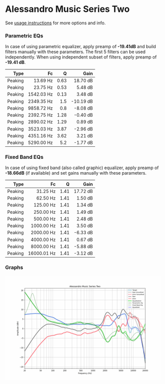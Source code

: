 # Alessandro Music Series Two
See [usage instructions](https://github.com/jaakkopasanen/AutoEq#usage) for more options and info.

### Parametric EQs
In case of using parametric equalizer, apply preamp of **-19.41dB** and build filters manually
with these parameters. The first 5 filters can be used independently.
When using independent subset of filters, apply preamp of **-19.41 dB**.

| Type    | Fc         |    Q | Gain      |
|--------:|-----------:|-----:|----------:|
| Peaking | 13.69 Hz   | 0.63 | 18.70 dB  |
| Peaking | 23.75 Hz   | 0.53 | 5.48 dB   |
| Peaking | 1542.03 Hz | 0.13 | 3.48 dB   |
| Peaking | 2349.35 Hz | 1.5  | -10.19 dB |
| Peaking | 9858.72 Hz | 0.8  | -8.08 dB  |
| Peaking | 2392.75 Hz | 1.28 | -0.40 dB  |
| Peaking | 2890.02 Hz | 1.29 | 0.89 dB   |
| Peaking | 3523.03 Hz | 3.87 | -2.96 dB  |
| Peaking | 4351.16 Hz | 3.62 | 3.21 dB   |
| Peaking | 5290.00 Hz | 5.2  | -1.77 dB  |

### Fixed Band EQs
In case of using fixed band (also called graphic) equalizer, apply preamp of **-18.66dB**
(if available) and set gains manually with these parameters.

| Type    | Fc          |    Q | Gain     |
|--------:|------------:|-----:|---------:|
| Peaking | 31.25 Hz    | 1.41 | 17.72 dB |
| Peaking | 62.50 Hz    | 1.41 | 1.50 dB  |
| Peaking | 125.00 Hz   | 1.41 | 1.34 dB  |
| Peaking | 250.00 Hz   | 1.41 | 1.49 dB  |
| Peaking | 500.00 Hz   | 1.41 | 2.48 dB  |
| Peaking | 1000.00 Hz  | 1.41 | 3.50 dB  |
| Peaking | 2000.00 Hz  | 1.41 | -6.33 dB |
| Peaking | 4000.00 Hz  | 1.41 | 0.67 dB  |
| Peaking | 8000.00 Hz  | 1.41 | -5.88 dB |
| Peaking | 16000.01 Hz | 1.41 | -3.12 dB |

### Graphs
![](./Alessandro%20Music%20Series%20Two.png)